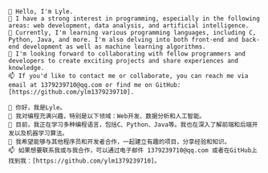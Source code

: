 	👋 Hello, I'm Lyle.
	👀 I have a strong interest in programming, especially in the following areas: web development, data analysis, and artificial intelligence.
	🌱 Currently, I'm learning various programming languages, including C, Python, Java, and more. I'm also delving into both front-end and back-end development as well as machine learning algorithms.
	💞️ I'm looking forward to collaborating with fellow programmers and developers to create exciting projects and share experiences and knowledge.
	📫 If you'd like to contact me or collaborate, you can reach me via email at 1379239710@qq.com or find me on GitHub: [https://github.com/ylm1379239710].

	👋 你好，我是Lyle。
	👀 我对编程充满兴趣，特别是以下领域：Web开发、数据分析和人工智能。
	🌱 目前，我正在学习多种编程语言，包括C、Python、Java等。我也在深入了解前端和后端开发以及机器学习算法。
	💞️ 我希望能够与其他程序员和开发者合作，一起建立有趣的项目，分享经验和知识。
	📫 如果想要联系我或与我合作，可以通过电子邮件 1379239710@qq.com 或者在GitHub上找到我：[https://github.com/ylm1379239710]。
